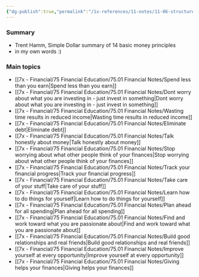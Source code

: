 ```yaml
---
{"dg-publish":true,"permalink":"/1x-references/11-notes/11-06-structure-notes/trent-hamms-14-money-principles/","title":"Trent Hamms 14 money principles","noteIcon":""}
---
```



### Summary
- Trent Hamm, Simple Dollar summary of 14 basic money principles
- in my own words :)

### Main topics
- [[7x - Financial/75 Financial Education/75.01 Financial Notes/Spend less than you earn\|Spend less than you earn]]
- [[7x - Financial/75 Financial Education/75.01 Financial Notes/Dont worry about what you are investing in - just invest in something\|Dont worry about what you are investing in - just invest in something]]
- [[7x - Financial/75 Financial Education/75.01 Financial Notes/Wasting time results in reduced income\|Wasting time results in reduced income]]
- [[7x - Financial/75 Financial Education/75.01 Financial Notes/Eliminate debt\|Eliminate debt]]
- [[7x - Financial/75 Financial Education/75.01 Financial Notes/Talk honestly about money\|Talk honestly about money]]
- [[7x - Financial/75 Financial Education/75.01 Financial Notes/Stop worrying about what other people think of your finances\|Stop worrying about what other people think of your finances]]
- [[7x - Financial/75 Financial Education/75.01 Financial Notes/Track your financial progress\|Track your financial progress]]
- [[7x - Financial/75 Financial Education/75.01 Financial Notes/Take care of your stuff\|Take care of your stuff]]
- [[7x - Financial/75 Financial Education/75.01 Financial Notes/Learn how to do things for yourself\|Learn how to do things for yourself]]
- [[7x - Financial/75 Financial Education/75.01 Financial Notes/Plan ahead for all spending\|Plan ahead for all spending]]
- [[7x - Financial/75 Financial Education/75.01 Financial Notes/Find and work toward what you are passionate about\|Find and work toward what you are passionate about]]
- [[7x - Financial/75 Financial Education/75.01 Financial Notes/Build good relationships and real friends\|Build good relationships and real friends]]
- [[7x - Financial/75 Financial Education/75.01 Financial Notes/Improve yourself at every opportunity\|Improve yourself at every opportunity]]
- [[7x - Financial/75 Financial Education/75.01 Financial Notes/Giving helps your finances\|Giving helps your finances]]

